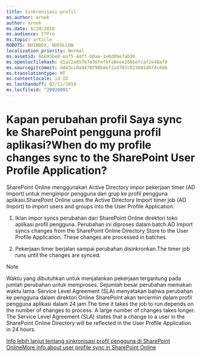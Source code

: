 ```yaml
---
title: Sinkronisasi profil
ms.author: arnek
author: arnek
ms.date: 6/20/2018
ms.audience: ITPro
ms.topic: article
ROBOTS: NOINDEX, NOFOLLOW
localization_priority: Normal
ms.assetid: 6b695be8-eaf5-44ff-b0ae-1e0d89e7ab36
ms.openlocfilehash: d1a72a85767e36fefbfa8eee266befcaf2e48af0
ms.sourcegitcommit: dd43cc0a9470f98b8ef2a3787c823801d674c666
ms.translationtype: MT
ms.contentlocale: id-ID
ms.lasthandoff: 02/12/2019
ms.locfileid: "29920091"
---
```

# <a name="when-do-my-profile-changes-sync-to-the-sharepoint-user-profile-application"></a><span data-ttu-id="76cb3-102">Kapan perubahan profil Saya sync ke SharePoint pengguna profil aplikasi?</span><span class="sxs-lookup"><span data-stu-id="76cb3-102">When do my profile changes sync to the SharePoint User Profile Application?</span></span>

<span data-ttu-id="76cb3-103">SharePoint Online menggunakan Active Directory impor pekerjaan timer (AD Import) untuk mengimpor pengguna dan grup ke profil pengguna aplikasi.</span><span class="sxs-lookup"><span data-stu-id="76cb3-103">SharePoint Online uses the Active Directory Import timer job (AD Import) to import users and groups into the User Profile Application.</span></span> 
  
1. <span data-ttu-id="76cb3-p101">Iklan impor syncs perubahan dari SharePoint Online direktori toko aplikasi profil pengguna. Perubahan ini diproses dalam batch.</span><span class="sxs-lookup"><span data-stu-id="76cb3-p101">AD Import syncs changes from the SharePoint Online Directory Store to the User Profile Application. These changes are processed in batches.</span></span>
    
2. <span data-ttu-id="76cb3-106">Pekerjaan timer berjalan sampai perubahan disinkronkan.</span><span class="sxs-lookup"><span data-stu-id="76cb3-106">The timer job runs until the changes are synced.</span></span>
    
> [!NOTE]
> <span data-ttu-id="76cb3-p102">Waktu yang dibutuhkan untuk menjalankan pekerjaan tergantung pada jumlah perubahan untuk memproses. Sejumlah besar perubahan memakan waktu lama. Service Level Agreement (SLA) menyatakan bahwa perubahan ke pengguna dalam direktori Online SharePoint akan tercermin dalam profil pengguna aplikasi dalam 24 jam.</span><span class="sxs-lookup"><span data-stu-id="76cb3-p102">The time it takes the job to run depends on the number of changes to process. A large number of changes takes longer. The Service Level Agreement (SLA) states that a change to a user in the SharePoint Online Directory will be reflected in the User Profile Application in 24 hours.</span></span> 
  
[<span data-ttu-id="76cb3-110">Info lebih lanjut tentang sinkronisasi profil pengguna di SharePoint Online</span><span class="sxs-lookup"><span data-stu-id="76cb3-110">More info about user profile sync in SharePoint Online</span></span>](https://go.microsoft.com/fwlink/?linkid=875671)
  

